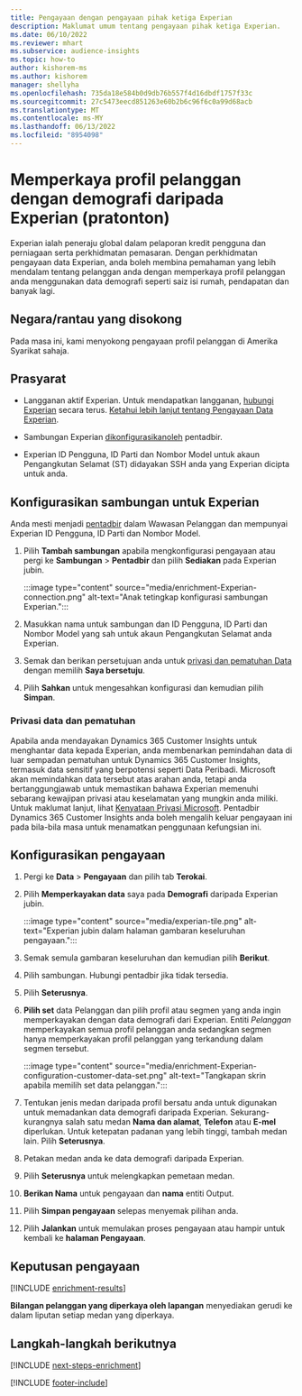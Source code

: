 ```yaml
---
title: Pengayaan dengan pengayaan pihak ketiga Experian
description: Maklumat umum tentang pengayaan pihak ketiga Experian.
ms.date: 06/10/2022
ms.reviewer: mhart
ms.subservice: audience-insights
ms.topic: how-to
author: kishorem-ms
ms.author: kishorem
manager: shellyha
ms.openlocfilehash: 735da18e584b0d9db76b557f4d16dbdf1757f33c
ms.sourcegitcommit: 27c5473eecd851263e60b2b6c96f6c0a99d68acb
ms.translationtype: MT
ms.contentlocale: ms-MY
ms.lasthandoff: 06/13/2022
ms.locfileid: "8954098"
---
```

# <a name="enrich-customer-profiles-with-demographics-from-experian-preview"></a>Memperkaya profil pelanggan dengan demografi daripada Experian (pratonton)

Experian ialah peneraju global dalam pelaporan kredit pengguna dan perniagaan serta perkhidmatan pemasaran. Dengan perkhidmatan pengayaan data Experian, anda boleh membina pemahaman yang lebih mendalam tentang pelanggan anda dengan memperkaya profil pelanggan anda menggunakan data demografi seperti saiz isi rumah, pendapatan dan banyak lagi.

## <a name="supported-countriesregions"></a>Negara/rantau yang disokong

Pada masa ini, kami menyokong pengayaan profil pelanggan di Amerika Syarikat sahaja.

## <a name="prerequisites"></a>Prasyarat

- Langganan aktif Experian. Untuk mendapatkan langganan, [hubungi Experian](https://www.experian.com/marketing-services/contact) secara terus. [Ketahui lebih lanjut tentang Pengayaan Data Experian](https://www.experian.com/marketing-services/microsoft?cmpid=ems_web_mci_cdppage).

- Sambungan Experian [dikonfigurasikan](connections.md)[oleh](#configure-the-connection-for-experian) pentadbir.

- Experian ID Pengguna, ID Parti dan Nombor Model untuk akaun Pengangkutan Selamat (ST) didayakan SSH anda yang Experian dicipta untuk anda.

## <a name="configure-the-connection-for-experian"></a>Konfigurasikan sambungan untuk Experian

Anda mesti menjadi [pentadbir](permissions.md#admin) dalam Wawasan Pelanggan dan mempunyai Experian ID Pengguna, ID Parti dan Nombor Model.

1. Pilih **Tambah sambungan** apabila mengkonfigurasi pengayaan atau pergi ke **Sambungan** > **Pentadbir** dan pilih **Sediakan** pada Experian jubin.

   :::image type="content" source="media/enrichment-Experian-connection.png" alt-text="Anak tetingkap konfigurasi sambungan Experian.":::

1. Masukkan nama untuk sambungan dan ID Pengguna, ID Parti dan Nombor Model yang sah untuk akaun Pengangkutan Selamat anda Experian.

1. Semak dan berikan persetujuan anda untuk [privasi dan pematuhan Data](#data-privacy-and-compliance) dengan memilih **Saya bersetuju**.

1. Pilih **Sahkan** untuk mengesahkan konfigurasi dan kemudian pilih **Simpan**.

### <a name="data-privacy-and-compliance"></a>Privasi data dan pematuhan

Apabila anda mendayakan Dynamics 365 Customer Insights untuk menghantar data kepada Experian, anda membenarkan pemindahan data di luar sempadan pematuhan untuk Dynamics 365 Customer Insights, termasuk data sensitif yang berpotensi seperti Data Peribadi. Microsoft akan memindahkan data tersebut atas arahan anda, tetapi anda bertanggungjawab untuk memastikan bahawa Experian memenuhi sebarang kewajipan privasi atau keselamatan yang mungkin anda miliki. Untuk maklumat lanjut, lihat [Kenyataan Privasi Microsoft](https://go.microsoft.com/fwlink/?linkid=396732). Pentadbir Dynamics 365 Customer Insights anda boleh mengalih keluar pengayaan ini pada bila-bila masa untuk menamatkan penggunaan kefungsian ini.

## <a name="configure-the-enrichment"></a>Konfigurasikan pengayaan

1. Pergi ke **Data** > **Pengayaan** dan pilih tab **Terokai**.

1. Pilih **Memperkayakan data** saya pada **Demografi** daripada Experian jubin.

   :::image type="content" source="media/experian-tile.png" alt-text="Experian jubin dalam halaman gambaran keseluruhan pengayaan.":::

1. Semak semula gambaran keseluruhan dan kemudian pilih **Berikut**.

1. Pilih sambungan. Hubungi pentadbir jika tidak tersedia.

1. Pilih **Seterusnya**.

1. **Pilih set** data Pelanggan dan pilih profil atau segmen yang anda ingin memperkayakan dengan data demografi dari Experian. Entiti *Pelanggan* memperkayakan semua profil pelanggan anda sedangkan segmen hanya memperkayakan profil pelanggan yang terkandung dalam segmen tersebut.

    :::image type="content" source="media/enrichment-Experian-configuration-customer-data-set.png" alt-text="Tangkapan skrin apabila memilih set data pelanggan.":::

1. Tentukan jenis medan daripada profil bersatu anda untuk digunakan untuk memadankan data demografi daripada Experian. Sekurang-kurangnya salah satu medan **Nama dan alamat**, **Telefon** atau **E-mel** diperlukan. Untuk ketepatan padanan yang lebih tinggi, tambah medan lain. Pilih **Seterusnya**.

1. Petakan medan anda ke data demografi daripada Experian.

1. Pilih **Seterusnya** untuk melengkapkan pemetaan medan.

1. **Berikan Nama** untuk pengayaan dan **nama** entiti Output.

1. Pilih **Simpan pengayaan** selepas menyemak pilihan anda.

1. Pilih **Jalankan** untuk memulakan proses pengayaan atau hampir untuk kembali ke **halaman Pengayaan**.

## <a name="enrichment-results"></a>Keputusan pengayaan

[!INCLUDE [enrichment-results](includes/enrichment-results.md)]

**Bilangan pelanggan yang diperkaya oleh lapangan** menyediakan gerudi ke dalam liputan setiap medan yang diperkaya.

## <a name="next-steps"></a>Langkah-langkah berikutnya

[!INCLUDE [next-steps-enrichment](includes/next-steps-enrichment.md)]

[!INCLUDE [footer-include](includes/footer-banner.md)]

